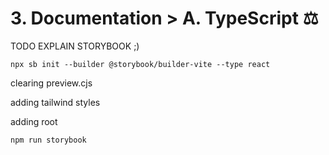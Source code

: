 # 3. Documentation > A. TypeScript ⚖️

TODO EXPLAIN STORYBOOK ;)

```shell
npx sb init --builder @storybook/builder-vite --type react
```

clearing preview.cjs

adding tailwind styles

adding root

```shell
npm run storybook
```
